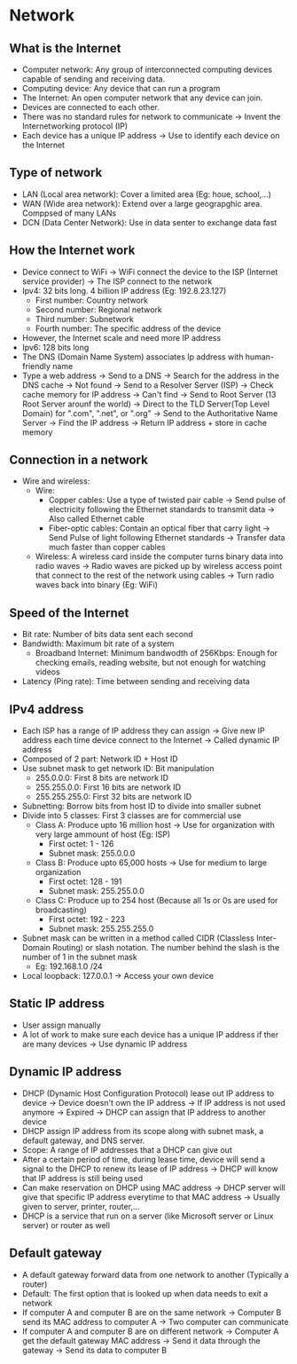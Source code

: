 # Network

## What is the Internet
- Computer network: Any group of interconnected computing devices capable of sending and receiving data. 
- Computing device: Any device that can run a program
- The Internet: An open computer network that any device can join.
- Devices are connected to each other. 
- There was no standard rules for network to communicate -> Invent the Internetworking protocol (IP)
- Each device has a unique IP address -> Use to identify each device on the Internet
  
## Type of network
- LAN (Local area network): Cover a limited area (Eg: houe, school,...)
- WAN (Wide area network): Extend over a large geograpghic area. Comppsed of many LANs
- DCN (Data Center Network): Use in data senter to exchange data fast

## How the Internet work
- Device connect to WiFi -> WiFi connect the device to the ISP (Internet service provider) -> The ISP connect to the network
- Ipv4: 32 bits long. 4 billion IP address (Eg: 192.8.23.127)
  - First number: Country network
  - Second number: Regional network
  - Third number: Subnetwork
  - Fourth number: The specific address of the device
- However, the Internet scale and need more IP address
- Ipv6: 128 bits long
- The DNS (Domain Name System) associates Ip address with human-friendly name
- Type a web address -> Send to a DNS -> Search for the address in the DNS cache -> Not found -> Send to a Resolver Server (ISP) -> Check cache memory for IP address -> Can't find -> Send to Root Server (13 Root Server arounf the world) -> Direct to the TLD Server(Top Level Domain) for ".com", ".net", or ".org" -> Send to the Authoritative Name Server -> Find the IP address -> Return IP address + store in cache memory

## Connection in a network
- Wire and wireless: 
  - Wire: 
    - Copper cables: Use a type of twisted pair cable -> Send pulse of electricity following the Ethernet standards to transmit data -> Also called Ethernet cable
    - Fiber-optic cables: Contain an optical fiber that carry light -> Send Pulse of light following Ethernet standards -> Transfer data much faster than copper cables
  - Wireless: A wireless card inside the computer turns binary data into radio waves -> Radio waves are picked up by wireless access point that connect to the rest of the network using cables -> Turn radio waves back into binary (Eg: WiFi)
  
## Speed of the Internet
- Bit rate: Number of bits data sent each second
- Bandwidth: Maximum bit rate of a system
  - Broadband Internet: Minimum bandwodth of 256Kbps: Enough for checking emails, reading website, but not enough for watching videos
- Latency (Ping rate): Time between sending and receiving data
  
## IPv4 address
- Each ISP has a range of IP address they can assign -> Give new IP address each time device connect to the Internet -> Called dynamic IP address
- Composed of 2 part: Network ID + Host ID
- Use subnet mask to get network ID: Bit manipulation
  - 255.0.0.0: First 8 bits are network ID
  - 255.255.0.0: First 16 bits are network ID
  - 255.255.255.0: First 32 bits are network ID
- Subnetting: Borrow bits from host ID to divide into smaller subnet
- Divide into 5 classes: First 3 classes are for commercial use
  - Class A: Produce upto 16 million host -> Use for organization with very large ammount of host (Eg: ISP)
    - First octet: 1 - 126
    - Subnet mask: 255.0.0.0
  - Class B: Produce upto 65,000 hosts -> Use for medium to large organization
    - First octet: 128 - 191
    - Subnet mask: 255.255.0.0
  - Class C: Produce up to 254 host (Because all 1s or 0s are used for broadcasting)
    - First octet: 192 - 223
    - Subnet mask: 255.255.255.0
- Subnet mask can be written in a method called CIDR (Classless Inter-Domain Routing) or slash notation. The number behind the slash is the number of 1 in the subnet mask
  - Eg: 192.168.1.0 /24
- Local loopback: 127.0.0.1 -> Access your own device
  
## Static IP address
- User assign manually
- A lot of work to make sure each device has a unique IP address if ther are many devices -> Use dynamic IP address
  
## Dynamic IP address
- DHCP (Dynamic Host Configuration Protocol) lease out IP address to device -> Device doesn't own the IP address -> If IP address is not used anymore -> Expired -> DHCP can assign that IP address to another device
- DHCP assign IP address from its scope along with subnet mask, a default gateway, and DNS server.
- Scope: A range of IP addresses that a DHCP can give out
- After a certain period of time, during lease time, device will send a signal to the DHCP to renew its lease of IP address -> DHCP will know that IP address is still being used 
- Can make reservation on DHCP using MAC address -> DHCP server will give that specific IP address everytime to that MAC address -> Usually given to server, printer, router,...
- DHCP is a service that run on a server (like Microsoft server or Linux server) or router as well

## Default gateway
- A default gateway forward data from one network to another (Typically a router)
- Default: The first option that is looked up when data needs to exit a network
- If computer A and computer B are on the same network -> Computer B send its MAC address to computer A -> Two computer can communicate
- If computer A and computer B are on different network -> Computer A get the default gateway MAC address -> Send it data through the gateway -> Send its data to computer B